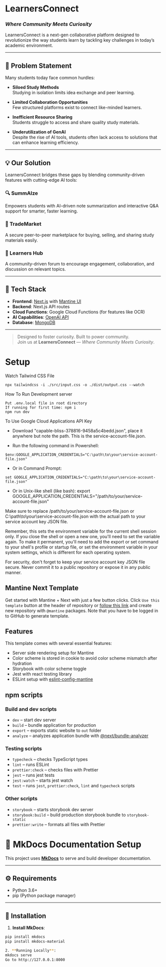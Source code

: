 # LearnersConnect  
### _Where Community Meets Curiosity_

LearnersConnect is a next-gen collaborative platform designed to revolutionize the way students learn by tackling key challenges in today’s academic environment.

---

## 🚨 Problem Statement

Many students today face common hurdles:

- **Siloed Study Methods**  
  Studying in isolation limits idea exchange and peer learning.

- **Limited Collaboration Opportunities**  
  Few structured platforms exist to connect like-minded learners.

- **Inefficient Resource Sharing**  
  Students struggle to access and share quality study materials.

- **Underutilization of GenAI**  
  Despite the rise of AI tools, students often lack access to solutions that can enhance learning efficiency.

---

## 💡 Our Solution

LearnersConnect bridges these gaps by blending community-driven features with cutting-edge AI tools:

### 🔍 SummAIze  
Empowers students with AI-driven note summarization and interactive Q&A support for smarter, faster learning.

### 🛒 TradeMarket  
A secure peer-to-peer marketplace for buying, selling, and sharing study materials easily.

### 💬 Learners Hub  
A community-driven forum to encourage engagement, collaboration, and discussion on relevant topics.

---

## 🧰 Tech Stack

- **Frontend**: [Next.js](https://nextjs.org/) with [Mantine UI](https://mantine.dev/)
- **Backend**: Next.js API routes  
- **Cloud Functions**: Google Cloud Functions (for features like OCR)
- **AI Capabilities**: [OpenAI API](https://platform.openai.com/)
- **Database**: [MongoDB](https://www.mongodb.com/)

---

> Designed to foster curiosity. Built to power community.  
> Join us at **LearnersConnect** — _Where Community Meets Curiosity_.

# Setup

Watch Tailwind CSS File

```
npx tailwindcss -i ./src/input.css -o ./dist/output.css --watch
```

How To Run Development server

```
Put .env.local file in root directory
If running for first time: npm i 
npm run dev
```

To Use Google Cloud Applications API Key

- Download "capable-bliss-378816-9458a5c4bedd.json", place it anywhere but note the path. This is the service-account-file.json.

- Run the following command in Powershell:
```
$env:GOOGLE_APPLICATION_CREDENTIALS="C:\path\to\your\service-account-file.json"
```

- Or in Command Prompt:
```
set GOOGLE_APPLICATION_CREDENTIALS="C:\path\to\your\service-account-file.json"
```

- Or in Unix-like shell (like bash):
export GOOGLE_APPLICATION_CREDENTIALS="/path/to/your/service-account-file.json"

Make sure to replace /path/to/your/service-account-file.json or C:\path\to\your\service-account-file.json with the actual path to your service account key JSON file.

Remember, this sets the environment variable for the current shell session only. If you close the shell or open a new one, you'll need to set the variable again. To make it permanent, you'll need to add the export or set command to your shell's profile or startup file, or set the environment variable in your system settings, which is different for each operating system.

For security, don't forget to keep your service account key JSON file secure. Never commit it to a public repository or expose it in any public manner.

## Mantine Next Template

Get started with Mantine + Next with just a few button clicks.
Click `Use this template` button at the header of repository or [follow this link](https://github.com/mantinedev/mantine-next-template/generate) and
create new repository with `@mantine` packages. Note that you have to be logged in to GitHub to generate template.

## Features

This template comes with several essential features:

- Server side rendering setup for Mantine
- Color scheme is stored in cookie to avoid color scheme mismatch after hydration
- Storybook with color scheme toggle
- Jest with react testing library
- ESLint setup with [eslint-config-mantine](https://github.com/mantinedev/eslint-config-mantine)

## npm scripts

### Build and dev scripts

- `dev` – start dev server
- `build` – bundle application for production
- `export` – exports static website to `out` folder
- `analyze` – analyzes application bundle with [@next/bundle-analyzer](https://www.npmjs.com/package/@next/bundle-analyzer)

### Testing scripts

- `typecheck` – checks TypeScript types
- `lint` – runs ESLint
- `prettier:check` – checks files with Prettier
- `jest` – runs jest tests
- `jest:watch` – starts jest watch
- `test` – runs `jest`, `prettier:check`, `lint` and `typecheck` scripts

### Other scripts

- `storybook` – starts storybook dev server
- `storybook:build` – build production storybook bundle to `storybook-static`
- `prettier:write` – formats all files with Prettier


# 📘 MkDocs Documentation Setup

This project uses **[MkDocs](https://www.mkdocs.org/)** to serve and build developer documentation.

---

## ⚙️ Requirements

- Python 3.6+
- pip (Python package manager)

---

## 🚀 Installation

1. **Install MkDocs**:

```bash
pip install mkdocs
pip install mkdocs-material

2. **Running Locally**:
mkdocs serve
Go to http://127.0.0.1:8000

